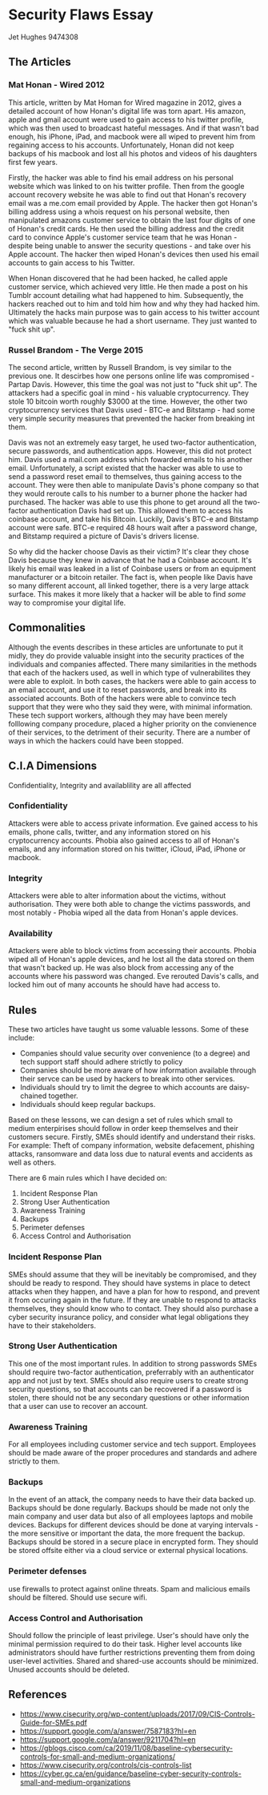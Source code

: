 # Security Flaws Essay
Jet Hughes 9474308

## The Articles
### Mat Honan - Wired 2012
This article, written by Mat Homan for Wired magazine in 2012, gives a detailed account of how Honan's digital life was torn apart. His amazon, apple and gmail account were used to gain access to his twitter profile, which was then used to broadcast hateful messages. And if that wasn't bad enough, his iPhone, iPad, and macbook were all wiped to prevent him from regaining access to his accounts. Unfortunately, Honan did not keep backups of his macbook and lost all his photos and videos of his daughters first few years. 

Firstly, the hacker was able to find his email address on his personal website which was linked to on his twitter profile. Then from the google account recovery website he was able to find out that Honan's recovery email was a me.com email provided by Apple. The hacker then got Honan's billing address using a whois request on his personal website, then manipulated amazons customer service to obtain the last four digits of one of Honan's credit cards. He then used the billing address and the credit card to convince Apple's customer service team that he was Honan - despite being unable to answer the security questions - and take over his Apple account. The hacker then wiped Honan's devices then used his email accounts to gain access to his Twitter.  

When Honan discovered that he had been hacked, he called apple customer service, which achieved very little. He then made a post on his Tumblr account detailing what had happened to him. Subsequently, the hackers reached out to him and told him how and why they had hacked him. Ultimately the hacks main purpose was to gain access to his twitter account which was valuable because he had a short username. They just wanted to "fuck shit up".

### Russel Brandom - The Verge 2015
The second article, written by Russell Brandom, is vey similar to the previous one. It descirbes how one persons online life was compromised - Partap Davis. However, this time the goal was not just to "fuck shit up". The attackers had a specific goal in mind - his valuable cryptocurrency. They stole 10 bitcoin worth roughly $3000 at the time. However, the other two cryptocurrency services that Davis used - BTC-e and Bitstamp - had some very simple security measures that prevented the hacker from breaking int them. 

Davis was not an extremely easy target, he used two-factor authentication, secure passwords, and authentication apps. However, this did not protect him. Davis used a mail.com address which fowarded emails to his another email. Unfortunately, a script existed that the hacker was able to use to send a password reset email to themselves, thus gaining access to the account. They were then able to manipulate Davis's phone company so that they would reroute calls to his number to a burner phone the hacker had purchased. The hacker was able to use this phone to get around all the two-factor authentication Davis had set up. This allowed them to access his coinbase account, and take his Bitcoin. Luckily, Davis's BTC-e and Bitstamp account were safe. BTC-e required 48 hours wait after a password change, and Bitstamp required a picture of Davis's drivers license. 

So why did the hacker choose Davis as their victim? It's clear they chose Davis because they knew in advance that he had a Coinbase account. It's likely his email was leaked in a list of Coinbase users or from an equipment manufacturer or a bitcoin retailer. The fact is, when people like Davis have so many different account, all linked together, there is a very large attack surface. This makes it more likely that a hacker will be able to find *some* way to compromise your digital life.

## Commonalities
Although the events describes in these articles are unfortunate to put it midly, they do provide valuable insight into the security practices of the individuals and companies affected. There many similarities in the methods that each of the hackers used, as well in which type of vulnerabilites they were able to exploit. In both cases, the hackers were able to gain access to an email account, and use it to reset passwords, and break into its associated accounts. Both of the hackers were able to convince tech support that they were who they said they were, with minimal information. These tech support workers, although they may have been merely folllowing company procedure, placed a higher priority on the convienence of their services, to the detriment of their security. There are a number of ways in which the hackers could have been stopped.

## C.I.A Dimensions
Confidentiality, Integrity and availablility are all affected

### Confidentiality
Attackers were able to access private information. Eve gained access to his emails, phone calls, twitter, and any information stored on his cryptocurrency accounts. Phobia also gained access to all of Honan's emails, and any information stored on his twitter, iCloud, iPad, iPhone or macbook.

### Integrity
Attackers were able to alter information about the victims, without authorisation. They were both able to change the victims passwords, and most notably - Phobia wiped all the data from Honan's apple devices.

### Availability
Attackers were able to block victims from accessing their accounts. Phobia wiped all of Honan's apple devices, and he lost all the data stored on them that wasn't backed up. He was also block from accessing any of the accounts where his password was changed. Eve rerouted Davis's calls, and locked him out of many accounts he should have had access to. 

## Rules
These two articles have taught us some valuable lessons. Some of these include:
- Companies should value security over convenience (to a degree) and tech support staff should adhere strictly to policy
- Companies should be more aware of how information available through their servce can be used by hackers to break into other services.
- Individuals should try to limit the degree to which accounts are daisy-chained together.
- Individuals should keep regular backups.

Based on these lessons, we can design a set of rules which small to medium enterpirises should follow in order keep themselves and their customers secure. Firstly, SMEs should identify and understand their risks. For example: Theft of company information, website defacement, phishing attacks, ransomware and data loss due to natural events and accidents as well as others.

There are 6 main rules which I have decided on:
1. Incident Response Plan
2. Strong User Authentication
3. Awareness Training
4. Backups
5. Perimeter defenses
6. Access Control and Authorisation

### Incident Response Plan
SMEs should assume that they will be inevitably be compromised, and they should be ready to respond. They should have systems in place to detect attacks when they happen, and have a plan for how to respond, and prevent it from occuring again in the future. If they are unable to respond to attacks themselves, they should know who to contact. They should also purchase a cyber security insurance policy, and consider what legal obligations they have to their stakeholders.

### Strong User Authentication
This one of the most important rules. In addition to strong passwords SMEs should require two-factor authentication, preferrably with an authenticator app and not just by text. SMEs should also require users to create strong security questions, so that accounts can be recovered if a password is stolen, there should not be any secondary questions or other information that a user can use to recover an account.

### Awareness Training
For all employees including customer service and tech support. Employees should be made aware of the proper procedures and standards and adhere strictly to them.

### Backups
In the event of an attack, the company needs to have their data backed up. Backups should be done regularly. Backups should be made not only the main company and user data but also of all employees laptops and mobile devices. Backups for different devices should be done at varying intervals - the more sensitive or important the data, the more frequent the backup. Backups should be stored in a secure place in encrypted form. They should be stored offsite either via a cloud service or external physical locations.

### Perimeter defenses
use firewalls to protect against online threats. Spam and malicious emails should be filtered. Should use secure wifi. 

### Access Control and Authorisation
Should follow the principle of least privilege. User's should have only the minimal permission required to do their task. Higher level accounts like administrators should have further restrictions preventing them from doing user-level activities. Shared and shared-use accounts should be minimized. Unused accounts should be deleted. 

## References
- https://www.cisecurity.org/wp-content/uploads/2017/09/CIS-Controls-Guide-for-SMEs.pdf
- https://support.google.com/a/answer/7587183?hl=en
- https://support.google.com/a/answer/9211704?hl=en
- https://gblogs.cisco.com/ca/2019/11/08/baseline-cybersecurity-controls-for-small-and-medium-organizations/
- https://www.cisecurity.org/controls/cis-controls-list
- https://cyber.gc.ca/en/guidance/baseline-cyber-security-controls-small-and-medium-organizations